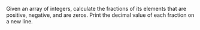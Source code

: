 Given an array of integers, calculate the fractions of its elements that are positive, negative, and are zeros. Print the decimal value of each fraction on a new line.

